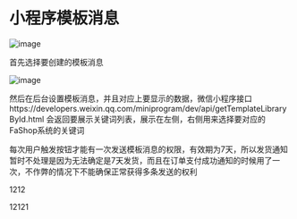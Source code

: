 # 小程序模板消息

![image](https://ws4.sinaimg.cn/large/006tNbRwgy1fykiyaiawdj317t0u07bt.jpg)

首先选择要创建的模板消息

![image](https://ws3.sinaimg.cn/large/006tNbRwgy1fykiz6rhfbj31410u0dq7.jpg)

然后在后台设置模板消息，并且对应上要显示的数据，微信小程序接口https://developers.weixin.qq.com/miniprogram/dev/api/getTemplateLibraryById.html 会返回要展示关键词列表，展示在左侧，右侧用来选择要对应的FaShop系统的关键词

每次用户触发按钮才能有一次发送模板消息的权限，有效期为7天，所以发货通知暂时不处理是因为无法确定是7天发货，而且在订单支付成功通知的时候用了一次，不作弊的情况下不能确保正常获得多条发送的权利



1212

12121